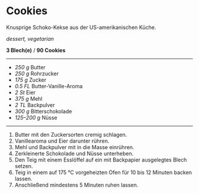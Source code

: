 # Cookies

Knusprige Schoko-Kekse aus der US-amerikanischen Küche.

*dessert, vegetarian*

**3 Blech(e)** / **90 Cookies**

---

- *250 g* Butter
- *250 g* Rohrzucker
- *175 g* Zucker
- *0.5 FL* Butter-Vanille-Aroma
- *2 St* Eier
- *375 g* Mehl
- *2 TL* Backpulver
- *300 g* Bitterschokolade
- *125–200 g* Nüsse

---

1. Butter mit den Zuckersorten cremig schlagen.
2. Vanillearoma und Eier darunter rühren.
3. Mehl und Backpulver mit in die Masse einrühren.
4. Zerkleinerte Schokolade und Nüsse unterheben.
5. Den Teig mit einem Esslöffel auf ein mit Backpapier ausgelegtes Blech setzen.
6. Teig in einem auf 175 °C vorgeheizten Ofen für 10 bis 12 Minuten backen lassen.
7. Anschließend mindestens 5 Minuten ruhen lassen.
